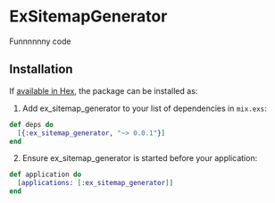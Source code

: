 # ExSitemapGenerator

Funnnnnny code

## Installation

If [available in Hex](https://hex.pm/docs/publish), the package can be installed as:

  1. Add ex_sitemap_generator to your list of dependencies in `mix.exs`:

  ```elixir
  def deps do
    [{:ex_sitemap_generator, "~> 0.0.1"}]
  end
  ```

  2. Ensure ex_sitemap_generator is started before your application:

  ```elixir
  def application do
    [applications: [:ex_sitemap_generator]]
  end
  ```
